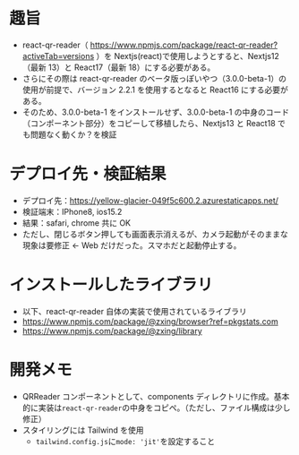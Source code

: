 # 趣旨

- react-qr-reader（ https://www.npmjs.com/package/react-qr-reader?activeTab=versions ）を Nextjs(react)で使用しようとすると、Nextjs12（最新 13）と React17（最新 18）にする必要がある。
- さらにその際は react-qr-reader のベータ版っぽいやつ（3.0.0-beta-1）の使用が前提で、バージョン 2.2.1 を使用するとなると React16 にする必要がある。
- そのため、3.0.0-beta-1 をインストールせず、3.0.0-beta-1 の中身のコード（コンポーネント部分）をコピーして移植したら、Nextjs13 と React18 でも問題なく動くか？を検証

# デプロイ先・検証結果

- デプロイ先：https://yellow-glacier-049f5c600.2.azurestaticapps.net/
- 検証端末：IPhone8, ios15.2
- 結果：safari, chrome 共に OK
- ただし、閉じるボタン押しても画面表示消えるが、カメラ起動がそのままな現象は要修正 ← Web だけだった。スマホだと起動停止する。

# インストールしたライブラリ

- 以下、react-qr-reader 自体の実装で使用されているライブラリ
- https://www.npmjs.com/package/@zxing/browser?ref=pkgstats.com
- https://www.npmjs.com/package/@zxing/library

# 開発メモ

- QRReader コンポーネントとして、components ディレクトリに作成。基本的に実装は`react-qr-reader`の中身をコピペ。（ただし、ファイル構成は少し修正）
- スタイリングには Tailwind を使用
  - `tailwind.config.js`に`mode: 'jit'`を設定すること
